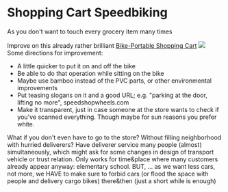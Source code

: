 # Shopping Cart Speedbiking
As you don't want to touch every grocery item many times

Improve on this already rather brilliant [Bike-Portable Shopping Cart](https://www.instructables.com/id/Bike-Portable-Shopping-Cart/)
<img src="https://repository-images.githubusercontent.com/150804046/5a845680-5837-11eb-8e5c-82056c1b2ec6">
Some directions for improvement:
- A little quicker to put it on and off the bike
- Be able to do that operation while sitting on the bike
- Maybe use bamboo instead of the PVC parts, or other environmental improvements
- Put teasing slogans on it and a good URL; e.g. "parking at the door, lifting no more", speedshopwheels.com
- Make it transparent, just in case someone at the store wants to check if you've scanned everything. Though maybe for sun reasons you prefer white.

What if you don't even have to go to the store?
Without filling neighborhood with hurried deliverers?
Have deliverer service many people (almost) simultaneously, which might ask for some changes in design of transport vehicle or trust relation.
Only works for time&place where many customers already appear anyway: elementary school. BUT, ...
as we want less cars, not more, we HAVE to make sure to forbid cars (or flood the space with people and delivery cargo bikes) there&then (just a short while is  enough)
